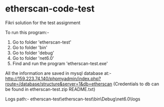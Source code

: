 # etherscan-code-test
Fikri solution for the test assignment

To run this program:-
1. Go to folder 'etherscan-test'
2. Go to folder 'bin'
3. Go to folder 'debug'
4. Go to folder 'net6.0'
5. Find and run the program 'etherscan-test.exe'

All the information are saved in mysql database at:-
http://159.223.74.140/phpmyadmin/index.php?route=/database/structure&server=1&db=etherscan
(Credentials to db can be found in etherscan-test.zip README.txt)

Logs path:-
etherscan-test\etherscan-test\bin\Debug\net6.0\logs
